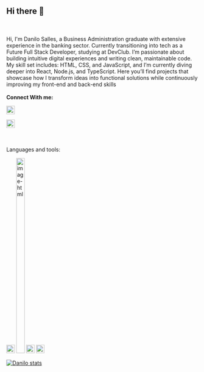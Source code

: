 ## Hi there 👋
<br>
<br>
Hi, I'm Danilo Salles, a Business Administration graduate with extensive experience in the banking sector. 
Currently transitioning into tech as a Future Full Stack Developer, studying at DevClub. 
I’m passionate about building intuitive digital experiences and writing clean, maintainable code. 
My skill set includes:
HTML, CSS, and JavaScript, and I’m currently diving deeper into React, Node.js, and TypeScript. 
Here you’ll find projects that showcase how I transform ideas into functional solutions while continuously improving my front-end and back-end skills
<br>
<br>
<strong>Connect With me:</strong>
<p>
  <a href="https://www.instagram.com/dansalles91/?locale=bz-hans&hl=am-et">
  <img width="22" height="auto" alt="image" src="https://github.com/user-attachments/assets/6825fdc9-2249-40bd-8f22-7fa6ab540a05" />

>
  </a>
  <a href="https://www.linkedin.com/in/danilo-salles-a8b54331/">
  <img width="22" height="auto" alt="image" src="https://github.com/user-attachments/assets/d90b1bab-cd7d-402b-acec-d77dc9ae7064" />

  </a>
</p>
<br>
<br>
<storng>Languages and tools:</storng>
<p>
  <img width="22" height="auto" alt="image-javascript" src="https://github.com/user-attachments/assets/fb5c9df8-edef-4684-becc-6ed3991a56a0" />
  <img width="22" height="512" alt="image-html" src="https://github.com/user-attachments/assets/0361cbce-10d6-44d3-bd1d-61df9263e43b" />
  <img width="22" height="auto" alt="image-css" src="https://github.com/user-attachments/assets/bef9d1bb-f97a-421f-bae6-c4f8c68fd7a8" />
  <img width="22" height="auto" alt="image-nodejs" src="https://github.com/user-attachments/assets/b8665e91-3b3f-40fb-8214-1d5f759c22c9" />

</p>

[![Danilo stats](https://github-readme-stats.vercel.app/api?username=danilosalles91)](https://github.com/anuraghazra/github-readme-stats)
<!--
**danilosalles91/danilosalles91** is a ✨ _special_ ✨ repository because its `README.md` (this file) appears on your GitHub profile.

Here are some ideas to get you started:

- 🔭 I’m currently working on ...
- 🌱 I’m currently learning ...
- 👯 I’m looking to collaborate on ...
- 🤔 I’m looking for help with ...
- 💬 Ask me about ...
- 📫 How to reach me: ...
- 😄 Pronouns: ...
- ⚡ Fun fact: ...
-->
